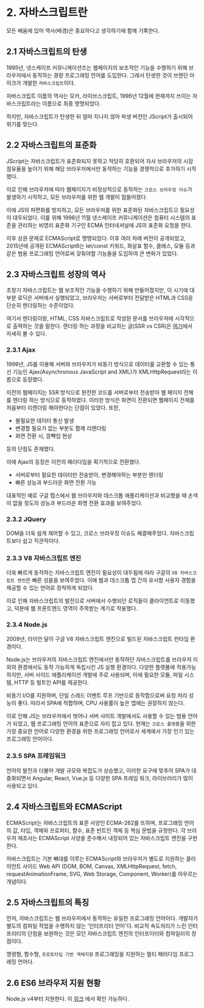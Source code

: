 # 2. 자바스크립트란

모든 배움에 있어 역사(배경)은 중요하다고 생각하기에 함께 기록한다.

## 2.1 자바스크립트의 탄생

1995년, 넷스케이프 커뮤니케이션즈는 웹페이지의 보조적인 기능을 수행하기 위해 브라우저에서 동작하는 경량 프로그래밍 언어를 도입한다. 그래서 탄생한 것이 브렌던 아이크가 개발한 `자바스크립트`이다.

자바스크립트 이름의 역사는 모카, 라이브스크립트, 1996년 12월에 현재까지 쓰이는 자바스크립트라는 이름으로 최종 명명되었다.

하지만, 자바스크립트가 탄생한 뒤 얼마 지나지 않아 파생 버전인 JScript가 출시되어 위기를 맞는다.

## 2.2 자바스크립트의 표준화

JScript는 자바스크립트가 표준화되지 못하고 적당히 호환되어 자사 브라우저의 시장 점유율을 높이기 위해 해당 브라우저에서만 동작하는 기능을 경쟁적으로 추가하기 시작했다. 

이로 인해 브라우저에 따라 웹페이지가 비정상적으로 동작하는 `크로스 브라우징 이슈`가 발생하기 시작하고, 모든 브라우저를 위한 웹 개발이 힘들어졌다.

이에 JS의 파편화를 방지하고, 모든 브라우저를 위한 표준화된 자바스크립트으 필요성이 대두되었다. 이를 위해 1996년 11월 넷스케이프 커뮤니케이션은 컴퓨터 시스템의 표준을 관리하는 비영리 표준화 기구인 ECMA 인터네셔널에 JS의 표준화 요청을 한다. 

이후 상권 문제로 ECMAScript로 명명되었다. 이후 여러 차례 버전이 공개되었고, 2015년에 공개된 ECMAScript6는 let/const 키워드, 화살표 함수, 클래스, 모듈 등과 같은 범용 프로그래밍 언어로써 갖춰야할 기능들을 도입하여 큰 변화가 있었다. 

## 2.3 자바스크립트 성장의 역사

초창기 자바스크립트는 웹 보조적인 기능을 수행하기 위해 만들어졌지만, 이 시기에 대부분 로딕은 서버에서 실행되었고, 브라우저는 서버로부터 전달받은 HTML과 CSS응 단순히 렌더링하는 수준이었다.

여기서 렌더링이랑, HTML, CSS 자바스크립트로 작성된 문서를 브라우저에 시각적으로 출력하는 것을 말한다. 렌더링 하는 과정을 비교하는 글(SSR vs CSR)은 [여기](https://github.com/cue28/TIL/blob/main/Web/SSRvsCSR.md)에서 자세히 볼 수 있다.

### 2.3.1 Ajax

1999년, JS를 이용해 서버와 브라우저가 비동기 방식으로 데이터를 교환할 수 있는 통신 기능인 Ajax(Asynchronous JavaScript and XML)가 XMLHttpRequest라는 이름으로 등장했다.

이전의 웹페이지는 SSR 방식으로 완전한 코드를 서버로부터 전송받아 웹 페이지 전체를 렌더링 하는 방식으로 동작하였다. 이러한 방식은 화면이 전환되면 웹페이지 전체를 처음부터 리렌더링 해야한다는 단점이 있었다. 또한,

- 불필요한 데이터 통신 발생
- 변경할 필요가 없는 부분도 함께 리렌더링
- 화면 전환 시, 깜빡임 현상

등의 단점도 존재했다.

이에 Ajax의 등장은 이전의 패러다임을 획기적으로 전환했다.

- 서버로부터 필요한 데이터만 전송받아, 변경해야하는 부분만 렌더링
- 빠른 성능과 부드러운 화면 전환 가능

대표적인 예로 구글 맵스에서 웹 브라우저와 데스크톱 애플리케이션과 비교했을 때 손색이 없을 정도의 성능과 부드러운 화명 전환 효과를 보여주었다.

### 2.3.2 JQuery

DOM을 더욱 쉽게 제어할 수 있고, 크로스 브라우징 이슈도 해결해주었다. 자바스크립트보다 쉽고 직관적이다.

### 2.3.3 V8 자바스크립트 엔진

더욱 빠르게 동작하는 자바스크립트 엔진이 필요성이 대두됨에 따라 구글의 `V8 자바스크립트 엔진`은 빠른 성을을 보여주었다. 이에 웹과 데스크톱 앱 간의 유사함 사용자 경험을 제공할 수 있는 언어로 정착하게 되었다.

이로 인해 자바스크립트의 발전으로 서버에서 수행되던 로직들이 클라이언트로 이동했고, 덕분에 웹 프론트엔드 영역이 주목받는 계기로 작용했다.

### 2.3.4 Node.js

2009년, 라이언 달이 구글 V8 자바스크립트 엔진으로 빌드된 자바스크립트 런타임 환경이다.

Node.js는 브라우저의 자바스크립트 엔진에서만 동작하던 자바스크립트를 브라우저 이외의 환경에서도 동작 가능하게 독립시킨 JS 실행 환경이다. 다양한 플랫폼에 적용가능하지만, 서버 사이드 애플리케이션 개발에 주로 사용되며, 이에 필요한 모듈, 파일 시스템, HTTP 등 빌트인 API를 제공한다.

비동기 I/O를 지원하며, 단일 스레드 이벤트 루프 기반으로 동작함으로써 요청 처리 성능이 좋다. 따라서 SPA에 적합하며, CPU 사용률이 높은 앱에는 권장하지 않는다.

이로 인해 JS는 브라우저에서 벗어나 서버 사이트 개발에서도 사용할 수 있는 범용 언어가 되었고, 웹 프로그래밍 언어의 표준으로 자리 잡고 있다. 현재는 `크로스 플랫폼`을 위한 가장 중요한 언어로 다양한 환경을 위한 프로그래밍 언어로서 세계에서 가장 인기 있는 프로그래밍 언어이다.

### 2.3.5 SPA 프레임워크

언어의 발전과 더불어 개발 규모와 복잡도가 상승했고, 이러한 요구에 맞추어 SPA가 대중화되면서 Angular, React, Vue.js 등 다양한 SPA 프레임 워크, 라이브러리가 많이 사용되고 있다.

## 2.4 자바스크립트와 ECMAScript

ECMAScript는 자바스크립트의 표준 사양인 ECMA-262를 뜨하며, 프로그래밍 언어의 값, 타입, 객체와 프로퍼티, 함수, 표준 빈트인 객체 등 핵심 문법을 규정한다. 각 브라우저 제조사는 ECMAScript 사양을 준수해서 내장되어 있는 자바스크립트 엔진을 구현한다.

자바스크립트는 기본 뼈대를 이루는 ECMAScript와 브라우저가 별도로 지원하는 클라이언트 사이드 Web API (DOM, BOM, Canvas, XMLHttpRequest, fetch, requestAnimationFrame, SVG, Web Storage, Component, Worker)를 아우르는 개념이다.

## 2.5 자바스크립트의 특징

먼저, 자바스크립트는 웹 브라우저에서 동작하는 유일한 프로그래밍 언어이다. 개발자가 별도의 컴파일 작업을 수행하지 않는 '인터프리터 언어'다. 비교적 속도처리가 느린 인터프리티의 단점을 보완하는 것은 모던 자바스크립트 엔진의 인터프이터와 컴파일러의 장점이다.

명령형, 함수형, `프로토타입 기반 객체지향` 프로그래밍을 지원하는 멀티 패러다임 프로그래밍 언어다.

## 2.6 ES6 브라우저 지원 현황

Node.js v4부터 지원한다. 이 [링크](https://kangax.github.io/compat-table/es6/) 에서 확인 가능하다.